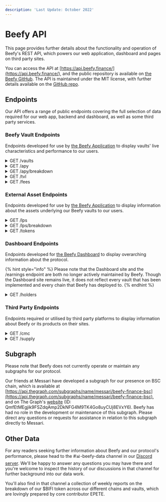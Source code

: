 ```yaml
---
description: 'Last Update: October 2022'
---
```


# Beefy API

This page provides further details about the functionality and operation of Beefy's REST API, which powers our web application, dashboard and pages on third party sites.&#x20;

You can access the API at [https://api.beefy.finance/](https://api.beefy.finance/), and the public repository is available on [the Beefy GitHub](https://github.com/beefyfinance/beefy-api). The API is maintained under the MIT license, with further details available on the [GitHub repo](https://github.com/beefyfinance/beefy-api/blob/master/LICENSE).

## Endpoints

Our API offers a range of public endpoints covering the full selection of data required for our web app, backend and dashboard, as well as some third party services.&#x20;

### Beefy Vault Endpoints

Endpoints developed for use by [the Beefy Application](https://app.beefy.finance/) to display vaults' live characteristics and performance to our users.

<details>

<summary>GET /vaults </summary>

Provides live information about each Beefy vault, including retired (eol) vaults.

The information includes fields for the relevant vault's name/ID, chain, token, underlying assets, related contracts and current status. It also includes the "risks" field, which lists the vault's features taken from the matrix of risk factors used to calculate a vault's safety score.

{% code overflow="wrap" %}
```json
// Sample response for the /vaults endpoint (e.g. Polygon aTriCrypto3 vault)

{
  "id": "curve-poly-atricrypto3",
  "name": "aTriCrypto3",
  "token": "crvUSDBTCETH3",
  "tokenAddress": "0xdAD97F7713Ae9437fa9249920eC8507e5FbB23d3",
  "tokenDecimals": 18,
  "tokenProviderId": "curve",
  "earnedToken": "mooCurveATriCrypto3",
  "earnedTokenAddress": "0x5A0801BAd20B6c62d86C566ca90688A6b9ea1d3f",
  "earnContractAddress": "0x5A0801BAd20B6c62d86C566ca90688A6b9ea1d3f",
  "oracle": "lps",
  "oracleId": "curve-poly-atricrypto3",
  "status": "active",
  "platformId": "curve",
  "assets": [
    "DAI",
    "USDC",
    "USDT",
    "WBTC",
    "ETH"
  ],
  "strategyTypeId": "multi-lp",
  "risks": [
    "COMPLEXITY_LOW",
    "BATTLE_TESTED",
    "IL_LOW",
    "MCAP_LARGE",
    "PLATFORM_ESTABLISHED",
    "AUDIT",
    "CONTRACTS_VERIFIED",
    "OVER_COLLAT_ALGO_STABLECOIN"
  ],
  "addLiquidityUrl": "https://polygon.curve.fi/atricrypto3/deposit",
  "network": "polygon",
  "createdAt": 1652662923,
  "chain": "polygon",
  "strategy": "0x41D7529b4C9245a50ca6A169d39719DFF117f6CA",
  "lastHarvest": 1664612723,
  "pricePerFullShare": "1178961451902175914"
},
```
{% endcode %}

#### Field Notes:

* **id** - the unique identifying string assigned to each vault, including separate versions of the same vault.
* **tokenAddress** - the contract address for the main deposit asset, typically an LP token.
* **earnedTokenAddress** - the contract of the token which is earned by the strategy used by the vault. For most Beefy vaults, this is the same as the vault contract, because the strategy is autocompounding. For earnings pool vaults (which don't autocompound), this will be the native token of the chain or protocol that the vault relates to.
* **earnContractAddress** - the Beefy vault contract which handles deposits and withdrawals and issues the mooVault token to users.
* **status** - shows whether a vault is live ("active") or retired ("eol").
* **assets** - the underlying assets at the base of the relevant vault's stack (typically the assets included in the LP that the vault is built on).
* **strategyTypeID** - indicates what type of strategy is being utilised by the vault (e.g. "single" asset, "lp", "multi-lp", etc).
* **risks** - a list of the vault's applicable features taken from the matrix of factors used to calculate a vault's safety score.
* **network** - the relevant blockchain that the vault resides on.
* **createdAt** - the block of the relevant blockchain where the vault was created.
* **strategy** - the address of the strategy contract currently in use by the vault.
* **lastHarvest** - the block of the relevant blockchain where the vault was last harvested - i.e. where profits were collected from the strategy (and autocompounded, if applicable).
* **pricePerFullShare** - the current average price (denominated in the deposit asset, e.g. the underlying LP token) for each whole share of the vault's total issued share capital, reflecting the total value invested into the vault over its life divided by the number of shares of the vault issued.

</details>

<details>

<summary>GET /apy</summary>

Provides the current and live annual percentage yield of each Beefy vault.

{% code overflow="wrap" %}
```json
// Sample response for the /apy endpoint

{
  ...
  "balancer-usdc-link-eth-bal-aave": 0.03705509745347668,
  "balancer-matic-usdc-eth-bal": 0.052770609595836904,
  "baby-wbnb-busd": 0.1612595689122669,
  "baby-usdc-wbnb": 0.16031283171896837,
  "balancer-vst-dai-usdt-usdc": 0.029489187277781825,
  "balancer-bal-eth": 0.024578537703132453,
  "curve-matic-stmatic": 0.08866966650936048,
  "sushi-poly-weth-sx": 0.7135292677781775,
  "sushi-poly-bct-klima": 0.0007036903322936716,
}
```
{% endcode %}

**Field Notes:**

* **Vault APY** - Each field reflects the unique id string of a vault, and returns a value which represents the live APY as a decimal. For instance, "0.037" represents 3.7% APY.

</details>

<details>

<summary>GET /apy/breakdown</summary>

Provides more detailed information relating to the yield of each Beefy vault, which is required to assess the expected APY based on factors like the APR, rate of compounding and applicable fees.

{% code overflow="wrap" %}
```json
// Sample response from the /apy/breakdown endpoint (e.g. Polygon Cometh UST-ETH LP)

{
  "bifi-maxi": {
    "totalApy": 0.07598675804818633
  },
  "cometh-must-eth": {
    "vaultApr": 1.186973388240745,
    "compoundingsPerYear": 2190,
    "beefyPerformanceFee": 0.045,
    "vaultApy": 2.1057844292858614,
    "lpFee": 0.005,
    "tradingApr": 0.22324214039526927,
    "totalApy": 2.8825691266420788
  }
}
```
{% endcode %}

#### Field Notes

* **vaultApr** - the annual percentage return of the vault, calculated from the expected yearly rewards of the vault, denominated in $USD, divided by the total amount invested in the vault, also in $USD.
* **compoundingsPerYear** - the estimated current number of compounding events ("harvest" calls) per year.
* **beefyPerformanceFee** - the flat Beefy performance fee included in the calculation.&#x20;
* **vaultApy** - the annual percentage yield (APY) of the vault, calculated by compounding the vaultApr detailed above, using the compoundingsPerYear figure, and adjusting for the beefyPerformanceFee.
* **lpFee** - the Liquidity Provider (LP) fee charged for each trade.
* **tradingApr** - the annual interest received from trading fees, without applying or account for any compounding effect.
* **totalApy** - the known total APY, calculated as totalApy = (1 + vaultApr) \* (1 + (compounded tradingApr)) - 1.

</details>

<details>

<summary>GET /tvl</summary>

Provides the current and live total value locked of each Beefy vault, which is the sum of the current market capitalisation of all of the assets currently held by the relevant vault, denominated in $USD.

```json
// Sample response from the /tvl endpoint

{
    ...
    "optimism-bifi-maxi": 37679.65,
    "velodrome-wsteth-weth": 295597.74,
    "beets-lido-shuffle": 101185.39,
    "beets-yellow-submarine": 5828.15,
    "beets-its-mai-life": 178994.42,
    "velodrome-usdc-mim": 488943.72,
    "velodrome-weth-bifi": 133635.5,
    ...
}
```

</details>

<details>

<summary>GET /fees</summary>

Provides a detailed breakdown of the current fee structure for each Beefy vault.

```json
// Sample response from the /fees endpoint (e.g. Celo BIFI Maxi vault)

{
  "celo-bifi-maxi": {
    "performance": {
      "total": 0.0005,
      "strategist": 0,
      "call": 0.0005,
      "treasury": 0,
      "stakers": 0
    },
    "withdraw": 0,
    "lastUpdated": 1665603844026
  },
  ...
}
```

**Field Notes:**

* **performance** - a list of the fee settings which together constitute the performance fee charged on every compounding event ("harvest") for each vault.
* **total** - the total performance fee charged, being the sum of the other facts in the "performance" list.
* **strategist** - the fee payable to the strategist that deploys the vault, as a form of incentive to encourage community contributions.
* **call** - the fee payable to the caller of the harvest function which gives rise to the compounding of the vault.
* **treasury** - the fee payable to the Beefy treasury to support the protocol.
* **stakers** - the fee payable to holders and stakers of the BIFI token, which is pay out to our BIFI Earnings Pool vaults or to buy back BIFI tokens for our BIFI Maxi vaults.
* **withdraw** - the fee charged on the value of your deposit upon withdrawal from the vault, to protect against attacks against and abuse of our vaults.
* **lastUpdated** - the block of the relevant blockchain for the vault from which the data in the API was last updated.

</details>

### External Asset Endpoints

Endpoints developed for use by [the Beefy Application](https://app.beefy.finance/) to display information about the assets underlying our Beefy vaults to our users.

<details>

<summary>GET /lps</summary>

Provides the current live prices of underlying liquidity pools used by each Beefy vaults.

{% code overflow="wrap" %}
```json
// Sample respones from the /lps endpoint

{
  ...
  "crow-crow-bnb": 17.913780228255288,
  "crow-crow-busd": 1.1650429579716788,
  "czf-czf-bnb": 0.0025782563297118174,
  "czf-czf-busd": 0.00013385738163789002,
  "dark-dark-cro": 0.07756021296662909,
  "dark-sky-cro": 1.6261613868777973,
  "dfx-nzds-usdc": 0.5422606115320028,
  "dfyn-aave-dfyn": 2.878265077862883,
  "dfyn-bifi-dfyn": 6.083434553784047,
  ...
}
```
{% endcode %}

**Field Notes:**

* **LP Price** - each field reflects the unique oracleId string of an LP vault, and returns a value which represents the live price in USD. For instance, "1.165" represents a price of $1.17.

</details>

<details>

<summary>GET /lps/breakdown</summary>

Provides more detailed information relating to the liquidity pool used by each Beefy vault.

{% code overflow="wrap" %}
```json
// Sample response from the /lps/breakdown endpoint (eg. 2omb 2omb-2share LP)

{
  "2omb-2omb-2share": {
    "price": 0.29050984564246707,
    "tokens": [
      "0x7a6e4E3CC2ac9924605DCa4bA31d1831c84b44aE",
      "0xc54A1684fD1bef1f077a336E6be4Bd9a3096a6Ca"
    ],
    "balances": [
      "114463.728388652710537014",
      "391.331589320557497638"
    ],
    "totalSupply": "5873.360029904692639438"
  },
```
{% endcode %}

**Field Notes:**

* **price** - the current and live price per full share of the LP token, denominated in $USD.
* **tokens** - a list of the contract addresses of each of the underlying assets/tokens included in the LP.
* **balances** - a list of the current balances of each of the tokens in the vault, as listed in the previous field, denominated in the underlying token.
* **totalSupply** - the current and live number of LP tokens issued.&#x20;

</details>

<details>

<summary>GET /tokens</summary>

Provides information on all of the tokens utilised by Beefy, including individual assets and currencies, staked assets and LPs, sorted by the blockchain each is deployed on.

```
// Sample response for /tokens endpoint (e.g. polygon spUSDC LP token)

{
  "polygon": {
    "spUSDC": {
      "name": "Stargate USD Coin LP",
      "symbol": "spUSDC",
      "address": "0x1205f31718499dBf1fCa446663B532Ef87481fe1",
      "decimals": 6
    },
    ...
}
```

**Field Notes:**

* **name** - a string showing the full name of the token associated with the relevant ID.
* **symbol** - a string showing the symbol assigned to the token by the issuer.
* **address** - the contract address for the relevant token.
* **decimals** - the number of decimal permitted for the token by the issuer, representing how divisible it is on chain.

**GET /tokens/{blockchain}**

For further specificity, you can add a {blockchain} parameter to the /tokens endpoint to return only tokens on a given blockchain (e.g. /tokens/polygon returns only tokens issued on the Polygon blockchain).

</details>

### Dashboard Endpoints

Endpoints developed for [the Beefy Dashboard](https://dashboard.beefy.finance/) to display overarching information about the protocol.

{% hint style="info" %}
Please note that the Dashboard site and the /earnings endpoint are both no longer actively maintained by Beefy. Though the Dashboard site remains live, it does not reflect every vault that has been implemented and every chain that Beefy has deployed to.
{% endhint %}

<details>

<summary>GET /holders</summary>

Provides the specific number of current holders of the $BIFI token.

```json
// Sample respones from the /holders endpoint

{
  "holderCount": 36882
}
```

</details>

### Third Party Endpoints

Endpoints required or utilised by third party platforms to display information about Beefy or its products on their sites.

<details>

<summary>GET /cmc</summary>

Provides information required by [CoinMarketCap](https://coinmarketcap.com/) in order to display Beefy vaults in their yield farming section.

{% code overflow="wrap" %}
```json
// Sample response for the /cmc endpoint

{
  "provider": "Beefy",
  "provider_logo": "https://beefy.finance/img/beefy.svg",
  "links": [
    {
      "title": "Twitter",
      "link": "https://twitter.com/beefyfinance"
    },
    {
      "title": "Telegram",
      "link": "https://t.me/beefyfinance"
    },
    {
      "title": "Discord",
      "link": "https://discord.gg/yq8wfHd"
    },
    {
      "title": "Medium",
      "link": "https://medium.com/beefyfinance"
    },
    {
      "title": "Github",
      "link": "https://github.com/beefyfinance"
    }
  ],
  "pools": [
    {
      "name": "BIFI Maxi",
      "pair": "BIFI",
      "pairLink": "https://app.beefy.finance/",
      "logo": "https://beefy.finance/vaults/bifi/BIFI.png",
      "poolRewards": [
        "BIFI"
      ],
      "apyId": "bifi-maxi",
      "contract": "0xf7069e41C57EcC5F122093811d8c75bdB5f7c14e",
      "oracle": "tokens",
      "oracleId": "BIFI"
    },
    ...
  ]
}
```
{% endcode %}

</details>

<details>

<summary>GET /supply</summary>

Provides information required by [Coingecko](https://coingecko.com/) in order to display BIFI's total supply and circulating supply on its site.

{% code overflow="wrap" %}
```json
// Sample response for the /supply endpoint

{
  "total": 80000,
  "circulating": 80000
}
```
{% endcode %}

</details>

## Subgraph

Please note that Beefy does not currently operate or maintain any subgraphs for our protocol.&#x20;

Our friends at Messari have developed a subgraph for our presence on BSC chain, which is available at [https://api.thegraph.com/subgraphs/name/messari/beefy-finance-bsc](https://api.thegraph.com/subgraphs/name/messari/beefy-finance-bsc), and on The Graph's [website](https://thegraph.com/hosted-service/subgraph/messari/beefy-finance-bsc) (ID: QmfEtMEgjik9FSZdqAmp2DkNFG4M9TK4Go8uyCUj8EVxY6). Beefy has had no role in the development or maintenance of this subgraph. Please direct any questions or requests for assistance in relation to this subgraph directly to Messari.

## Other Data

For any readers seeking further information about Beefy and our protocol's performance, please head to the #📊-beefy-data channel in our [Discord server](https://discord.gg/yq8wfHd). We'll be happy to answer any questions you may have there and you're welcome to inspect the history of our discussions in that channel for further background into our data work.&#x20;

You'll also find in that channel a collection of weekly reports on the breakdown of our $BIFI token across our different chains and vaults, which are lovingly prepared by core contributor EPETE.
